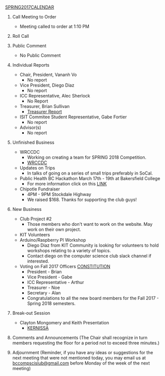 [SPRING2017CALENDAR](https://docs.google.com/document/d/1rA9dWxV0EfTw5nmmnQxV1iPBzoJ91hjVhNhvAv7QS8g/edit)

1. Call Meeting to Order
    * Meeting called to order at 1:10 PM

2. Roll Call

3. Public Comment
    * No Public Comment

4. Individual Reports
    * Chair, President, Vananh Vo
        - No report
    * Vice President, Diego Diaz
        - No report
    * ICC Representative, Alec Sherlock
        - No Report
    * Treasurer, Brian Sullivan
        - [Treasurer Report](https://docs.google.com/spreadsheets/d/1sJV4oCbnSzftXGi_gWaNpjXHrzWlW2MLvBfCd8kbTWQ/edit?usp=sharing)
    * ISIT Commitee Student Representative, Gabe Fortier
        - No report
    * Advisor(s)
        - No report
	
5. Unfinished Business
    * WRCCDC
        - Working on creating a team for SPRING 2018 Competition.
        - [WRCCDC](http://www.wrccdc.org/)
    * Updates on Trips
        - In talks of going on a series of small trips preferably in SoCal.
    * Public Health BC Hackathon March 17th - 19th at Bakersfield College 
        - For more information click on this [LINK](http://www.bcinnovates.com)
    * Chipotle Fundraiser
        - 4PM - 9PM Stockdale Highway
        - We raised $168. Thanks for supporting the club guys!

6. New Business
    * Club Project #2
        - Those members who don't want to work on the website. May work on their own project.
    * KIT Volunteers
	- Arduino/Raspberry PI Workshop
        - Diego Diaz from KIT Community is looking for volunteers to hold workshops relating to a variety of topics.
        - Contact diego on the computer science club slack channel if interested. 
    * Voting on Fall 2017 Officers [CONSTITUTION](https://aicsc.github.io/constitution.html)
        - President - Brian
        - Vice President - Gabe
        - ICC Representative - Arthur
        - Treasurer - Noe
        - Secretary - Alan
        - Congratulations to all the new board members for the Fall 2017 - Spring 2018 semesters.

7. Break-out Session
    * Clayton Mongomery and Keith Presentation
        - [KERNISSA](http://kern.issa.org/)

8. Comments and Announcements
	(The Chair shall recognize in turn members requesting the floor for a period not to exceed three minutes.)

9. Adjournment
	(Reminder, if you have any ideas or suggestions for the next meeting that were not mentioned today, you may email us at bccompscislub@gmail.com before Monday of the week of the next meeting)
